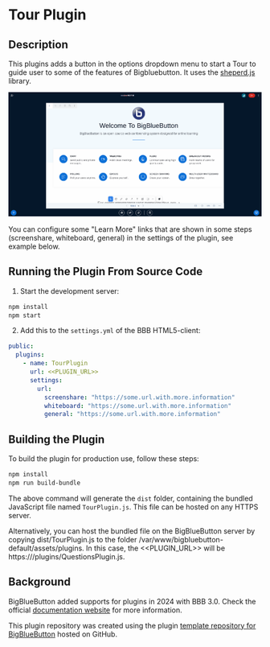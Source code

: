 # Tour Plugin

## Description

This plugins adds a button in the options dropdown menu to start a Tour to guide user to some of the features of Bigbluebutton. It uses the [sheperd.js](https://github.com/shepherd-pro/shepherd) library.

![Gif of plugin demo](./public/assets/plugin.gif)

You can configure some "Learn More" links that are shown in some steps (screenshare, whiteboard, general) in the settings of the plugin, see example below.

## Running the Plugin From Source Code

1. Start the development server:

```bash
npm install
npm start
```

2. Add this to the `settings.yml` of the BBB HTML5-client:
```yaml
public:
  plugins:
    - name: TourPlugin
      url: <<PLUGIN_URL>>
      settings:
        url:
          screenshare: "https://some.url.with.more.information"
          whiteboard: "https://some.url.with.more.information"
          general: "https://some.url.with.more.information"
```

## Building the Plugin

To build the plugin for production use, follow these steps:

```bash
npm install
npm run build-bundle
```

The above command will generate the `dist` folder, containing the bundled JavaScript file named `TourPlugin.js`. This file can be hosted on any HTTPS server.

Alternatively, you can host the bundled file on the BigBlueButton server by copying dist/TourPlugin.js to the folder /var/www/bigbluebutton-default/assets/plugins. In this case, the <<PLUGIN_URL>> will be https://<your-host>/plugins/QuestionsPlugin.js.

## Background

BigBlueButton added supports for plugins in 2024 with BBB 3.0.
Check the official [documentation website](https://docs.bigbluebutton.org) for more information.

This plugin repository was created using the plugin [template repository for BigBlueButton](https://github.com/bigbluebutton/plugin-template) hosted on GitHub.
